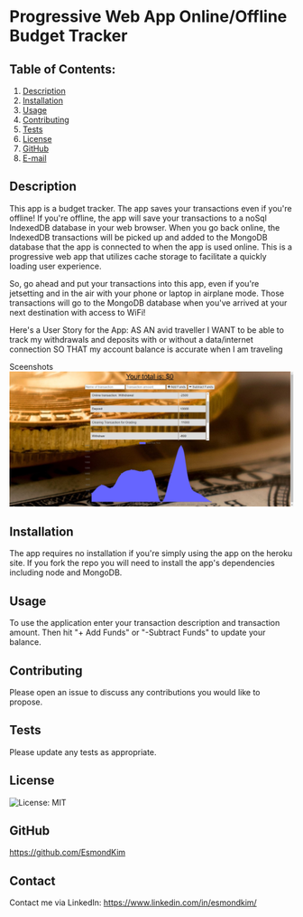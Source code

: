 # Progressive Web App Online/Offline Budget Tracker

## Table of Contents:

1. [Description](#description)
2. [Installation](#Installation)
3. [Usage](#Usage)
4. [Contributing](#Contributing)
5. [Tests](#Tests)
6. [License](#License)
7. [GitHub](#GitHub)
8. [E-mail](#E-mail)

## Description

This app is a budget tracker. The app saves your transactions even if you're offline! If you're offline, the app will save your transactions to a noSql IndexedDB database in your web browser. When you go back online, the IndexedDB transactions will be picked up and added to the MongoDB database that the app is connected to when the app is used online. This is a progressive web app that utilizes cache storage to facilitate a quickly loading user experience.

So, go ahead and put your transactions into this app, even if you're jetsetting and in the air with your phone or laptop in airplane mode. Those transactions will go to the MongoDB database when you've arrived at your next destination with access to WiFi!

Here's a User Story for the App:
AS AN avid traveller
I WANT to be able to track my withdrawals and deposits with or without a data/internet connection
SO THAT my account balance is accurate when I am traveling

Sceenshots
![Here is a screenshot of the PWA Budget Tracker.](/public/images/screenshot.jpg)

## Installation

The app requires no installation if you're simply using the app on the heroku site. If you fork the repo you will need to install the app's dependencies including node and MongoDB.

## Usage

To use the application enter your transaction description and transaction amount. Then hit "+ Add Funds" or "-Subtract Funds" to update your balance.

## Contributing

Please open an issue to discuss any contributions you would like to propose.

## Tests

Please update any tests as appropriate.

## License

![License: MIT](https://img.shields.io/badge/License-MIT-yellow.svg)

## GitHub

https://github.com/EsmondKim

## Contact

Contact me via LinkedIn:
https://www.linkedin.com/in/esmondkim/

